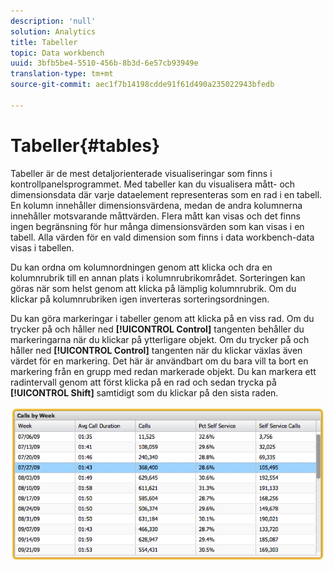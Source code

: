 ```yaml
---
description: 'null'
solution: Analytics
title: Tabeller
topic: Data workbench
uuid: 3bfb5be4-5510-456b-8b3d-6e57cb93949e
translation-type: tm+mt
source-git-commit: aec1f7b14198cdde91f61d490a235022943bfedb

---
```



# Tabeller{#tables}

Tabeller är de mest detaljorienterade visualiseringar som finns i kontrollpanelsprogrammet. Med tabeller kan du visualisera mått- och dimensionsdata där varje dataelement representeras som en rad i en tabell. En kolumn innehåller dimensionsvärdena, medan de andra kolumnerna innehåller motsvarande måttvärden. Flera mått kan visas och det finns ingen begränsning för hur många dimensionsvärden som kan visas i en tabell. Alla värden för en vald dimension som finns i data workbench-data visas i tabellen.

Du kan ordna om kolumnordningen genom att klicka och dra en kolumnrubrik till en annan plats i kolumnrubrikområdet. Sorteringen kan göras när som helst genom att klicka på lämplig kolumnrubrik. Om du klickar på kolumnrubriken igen inverteras sorteringsordningen.

Du kan göra markeringar i tabeller genom att klicka på en viss rad. Om du trycker på och håller ned **[!UICONTROL Control]** tangenten behåller du markeringarna när du klickar på ytterligare objekt. Om du trycker på och håller ned **[!UICONTROL Control]** tangenten när du klickar växlas även värdet för en markering. Det här är användbart om du bara vill ta bort en markering från en grupp med redan markerade objekt. Du kan markera ett radintervall genom att först klicka på en rad och sedan trycka på **[!UICONTROL Shift]** samtidigt som du klickar på den sista raden.

![](assets/table.png)

